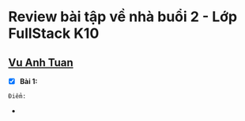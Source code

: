 # Review bài tập về nhà buổi 2 - Lớp FullStack K10

## [Vu Anh Tuan](https://vatuan2710.github.io/f8-fullstack-k10/Day-2/index)

- [x] **Bài 1:**

`Điểm: `

-
